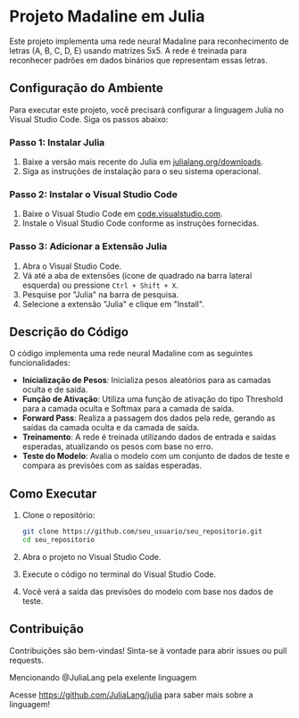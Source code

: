 # Projeto Madaline em Julia

Este projeto implementa uma rede neural Madaline para reconhecimento de letras (A, B, C, D, E) usando matrizes 5x5. A rede é treinada para reconhecer padrões em dados binários que representam essas letras.

## Configuração do Ambiente

Para executar este projeto, você precisará configurar a linguagem Julia no Visual Studio Code. Siga os passos abaixo:

### Passo 1: Instalar Julia

1. Baixe a versão mais recente do Julia em [julialang.org/downloads](https://julialang.org/downloads/).
2. Siga as instruções de instalação para o seu sistema operacional.

### Passo 2: Instalar o Visual Studio Code

1. Baixe o Visual Studio Code em [code.visualstudio.com](https://code.visualstudio.com/).
2. Instale o Visual Studio Code conforme as instruções fornecidas.

### Passo 3: Adicionar a Extensão Julia

1. Abra o Visual Studio Code.
2. Vá até a aba de extensões (ícone de quadrado na barra lateral esquerda) ou pressione `Ctrl + Shift + X`.
3. Pesquise por "Julia" na barra de pesquisa.
4. Selecione a extensão "Julia" e clique em "Install".

## Descrição do Código

O código implementa uma rede neural Madaline com as seguintes funcionalidades:

- **Inicialização de Pesos**: Inicializa pesos aleatórios para as camadas oculta e de saída.
- **Função de Ativação**: Utiliza uma função de ativação do tipo Threshold para a camada oculta e Softmax para a camada de saída.
- **Forward Pass**: Realiza a passagem dos dados pela rede, gerando as saídas da camada oculta e da camada de saída.
- **Treinamento**: A rede é treinada utilizando dados de entrada e saídas esperadas, atualizando os pesos com base no erro.
- **Teste do Modelo**: Avalia o modelo com um conjunto de dados de teste e compara as previsões com as saídas esperadas.

## Como Executar

1. Clone o repositório:
   ```bash
   git clone https://github.com/seu_usuario/seu_repositorio.git
   cd seu_repositorio
   
2. Abra o projeto no Visual Studio Code.

3. Execute o código no terminal do Visual Studio Code.

4. Você verá a saída das previsões do modelo com base nos dados de teste.

## Contribuição
Contribuições são bem-vindas! Sinta-se à vontade para abrir issues ou pull requests.

Mencionando @JuliaLang pela exelente linguagem

Acesse https://github.com/JuliaLang/julia para saber mais sobre a linguagem!
